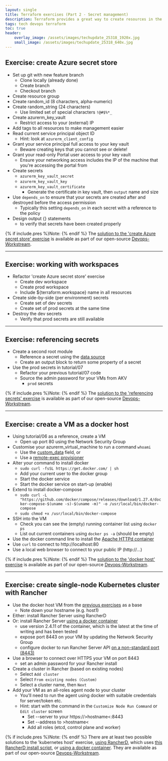 ```yaml
---
layout: single
title: Terraform exercises (Part 2 - Secret management)
description: Terraform provides a great way to create resources in the cloud using infrastructure-as-code.  Just ensure you grant yourself permission to delete the things you create!
tags: tech devops terraform
toc: true
header:
    overlay_image: /assets/images/techupdate_25318_1920x.jpg
    small_image: /assets/images/techupdate_25318_640x.jpg
---
```


## Exercise: create Azure secret store
* Set up git with new feature branch
    * Clone locally (already done)
    * Create branch
    * Checkout branch
* Create resource group
* Create random_id (8 characters, alpha-numeric)
* Create random_string (24 characters)
    * Use limited set of special characters `!@#$%*_`
* Create azurerm_key_vault
    * Restrict access to your (external) IP
* Add tags to all resources to make management easier
* Read current service principal object ID
    * Hint: look at `azurerm_client_config`
* Grant your service principal full access to your key vault
    * Beware creating keys that you cannot see or delete!
* Grant your read-only Portal user access to your key vault
    * Ensure your networking access includes the IP of the machine that you're accessing the portal from
* Create secrets
    * `azurerm_key_vault_secret`
    * `azurerm_key_vault_key`
    * `azurerm_key_vault_certificate`
        * Generate the certificate in key vault, then `output` name and size
* Use `depends_on` to ensure that your secrets are created after and destroyed before the access permission
    * Typically this setting `depends_on` in each secret with a reference to the policy
* Design output {} statements
    * to verify that secrets have been created properly

{% if include.pres %}Note: {% endif %}
The [solution to the 'create Azure secret store' exercise](https://github.com/lightenna/devops-workstream/tree/master/terraform/tutorial/08-azure-secrets) is available as part of our open-source [Devops-Workstream](https://github.com/lightenna/devops-workstream/).

---

## Exercise: working with workspaces
* Refactor 'create Azure secret store' exercise
    * Create dev workspace
    * Create prod workspace
    * Include ${terraform.workspace} name in all resources
* Create side-by-side (per environment) secrets
    * Create set of dev secrets
    * Create set of prod secrets at the same time
* Destroy the dev secrets
    * Verify that prod secrets are still available

---

## Exercise: referencing secrets
* Create a second root module
    * Reference a secret using the [data source](https://www.terraform.io/docs/providers/azurerm/d/key_vault_secret.html)
    * Create an output block to return some property of a secret
* Use the prod secrets in tutorial/07
    * Refactor your previous tutorial/07 code
    * Source the admin password for your VMs from AKV
        * `prod` secrets

{% if include.pres %}Note: {% endif %}
The [solution to the 'referencing secrets' exercise](https://github.com/lightenna/devops-workstream/tree/master/terraform/tutorial/09-referencing-secrets) is available as part of our open-source [Devops-Workstream](https://github.com/lightenna/devops-workstream/).

---

## Exercise: create a VM as a docker host
* Using tutorial/06 as a reference, create a VM
    * Open up port 80 using the Network Security Group
* Customise your azurerm_virtual_machine to run a command `whoami`
    * Use the [custom_data](https://www.terraform.io/docs/providers/azurerm/r/virtual_machine.html#custom_data) field, or
    * Use a [remote-exec provisioner](https://www.terraform.io/docs/provisioners/remote-exec.html)
* Alter your command to install docker
    * `sudo curl -fsSL https://get.docker.com/ | sh`
    * Add your current user to the docker group
    * Start the docker service
    * Start the docker service on start-up (enable)
* Extend to install docker-compose
    * `sudo curl -L "https://github.com/docker/compose/releases/download/1.27.4/docker-compose-$(uname -s)-$(uname -m)" -o /usr/local/bin/docker-compose`
    * `sudo chmod +x /usr/local/bin/docker-compose`
* SSH into the VM
    * Check you can see the (empty) running container list using `docker ps`
    * List out current containers using `docker ps -a` (should be empty)
* Use the docker command line to install the [Apache HTTPd container](https://hub.docker.com/_/httpd)
* Use `curl` to connect to http://localhost:80
* Use a local web browser to connect to your public IP (http://...)

{% if include.pres %}Note: {% endif %}
The [solution to the 'docker host' exercise](https://github.com/lightenna/devops-workstream/tree/master/terraform/tutorial/10-docker-host) is available as part of our open-source [Devops-Workstream](https://github.com/lightenna/devops-workstream/).

---

## Exercise: create single-node Kubernetes cluster with Rancher
+ Use the docker host VM from the [previous exercises](https://github.com/lightenna/devops-workstream/tree/master/terraform/tutorial/10-docker-host) as a base
    + Note down your hostname (e.g. host1)
+ Either: install Rancher Server using RancherD
+ Or: install Rancher Server [using a docker container](https://rancher.com/docs/rancher/v2.x/en/installation/other-installation-methods/single-node-docker/)
    + use version 2.4.11 of the container, which is the latest at the time of writing and has been tested
    + expose port 8443 on your VM by updating the Network Security Group
    + configure docker to run Rancher Server API [on a non-standard port (8443)](https://rancher.com/docs/rancher/v2.x/en/installation/other-installation-methods/single-node-docker/advanced/#running-rancher-rancher-and-rancher-rancher-agent-on-the-same-node)
+ Use a browser to connect over HTTPS your VM on port 8443
    + set an admin password for your Rancher install
+ Create a cluster in Rancher (based on existing nodes)
    + Select `Add cluster`
    + Select `From existing nodes (Custom)`
    + Select a cluster name, then `Next`
+ Add your VM as an all-roles agent node to your cluster
    + You'll need to run the agent using docker with suitable credentials for server/token etc.
    + Hint: start with the command in the `Customize Node Run Command` or `Edit cluster` screen
        + Set --server to your https://&gt;hostname&lt;:8443
        + Set --address to &gt;hostname&lt;
        + Add all roles (etcd, control plane and worker)

{% if include.pres %}Note: {% endif %}
There are at least two possible solutions to the 'kubernetes host' exercise, [using RancherD](https://github.com/lightenna/devops-workstream/tree/master/terraform/tutorial/11-kubernetes-host), which uses [this RancherD install script](https://github.com/lightenna/devops-workstream/tree/master/terraform/tutorial/11-kubernetes-host/scripts/install_rancherd.sh), or [using a docker container](https://github.com/lightenna/devops-workstream/tree/master/terraform/tutorial/11-kubernetes-host/scripts/install_rancher_server.sh).  They are available as part of our open-source [Devops-Workstream](https://github.com/lightenna/devops-workstream/).

